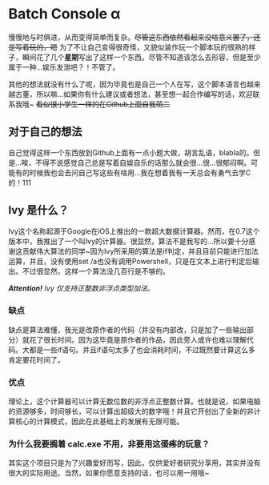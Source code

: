 # Batch Console α
慢慢地与时俱进，从而变得简单而复杂。~~尽管这东西依然看起来没啥意义罢了，还是写着玩的，嗯~~
为了不让自己变得很奇怪，又貌似装作玩一个脚本玩的很熟的样子，瞬间花了几个**星期**写出了这样一个东西。尽管不知道该怎么去形容，但是至少属于一种...娱乐发泄吧？！不管了。

其他的想法就没有什么了呢，因为毕竟也是自己一个人在写，这个脚本语言也越来越古董，所以嘛...如果你有什么建议或者想法，甚至想一起合作编写的话，欢迎联系我哦~
~~看似很小学生一样的在Github上面自我萌二~~

## 对于自己的想法
自己觉得这样一个东西放到Github上面有一点小题大做，胡言乱语，blabla的。但是...唉，不得不说感觉自己总是写着自娱自乐的话那么就会很...很...很郁闷啊。可能有的时候我也会去问自己写这些有啥用...我在想着我有一天总会有勇气去学C的！111

## Ivy 是什么？
Ivy这个名称起源于Google在iOS上推出的一款超大数据计算器。然而，在0.7这个版本中，我推出了一个叫Ivy的计算器。很显然，算法不是我写的...所以要十分感谢这贡献伟大算法的同学~因为Ivy所采用的算法是if判定，并且目前只能进行加法运算，并且，没有使用set /a也没有调用Powershell，只是在文本上进行判定后输出。不过很显然，这样一个算法没几百行是不够的。

***Attention!** Ivy 仅支持正整数非浮点类型加法。*

### 缺点
缺点是算法难懂，我光是改原作者的代码（并没有内部改，只是加了一些输出部分）就花了很长时间。因为这毕竟是原作者的作品，因此旁人或许也难以理解代码。大都是一些if语句。并且if语句太多了也会消耗时间，不过既然要计算这么多肯定要花时间了。

### 优点
理论上，这个计算器可以计算无数位数的非浮点正整数计算。也就是说，如果电脑的资源够多，时间够长，可以计算出超级大的数字哦！并且它开创出了全新的非计算核心的计算模式，因此在此基础上的发展有无限可能。

### 为什么我要搁着 calc.exe 不用，非要用这~~蛋疼~~的玩意？
其实这个项目只是为了兴趣爱好而写，因此，仅供爱好者研究分享用，其实并没有很大的实际用途。当然，如果你愿意支持的话，也可以用一用哦~
